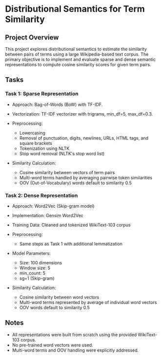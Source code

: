 # Distributional Semantics for Term Similarity

## Project Overview

This project explores distributional semantics to estimate the similarity between pairs of terms using a large Wikipedia-based text corpus. The primary objective is to implement and evaluate sparse and dense semantic representations to compute cosine similarity scores for given term pairs.

## Tasks

### Task 1: Sparse Representation

* Approach: Bag-of-Words (BoW) with TF-IDF.

* Vectorization: TF-IDF vectorizer with trigrams, min_df=5, max_df=0.3.

* Preprocessing:
  * Lowercasing
  * Removal of punctuation, digits, newlines, URLs, HTML tags, and square brackets
  * Tokenization using NLTK
  * Stop word removal (NLTK's stop word list)

* Similarity Calculation:
  * Cosine similarity between vectors of term pairs
  * Multi-word terms handled by averaging pairwise token similarities
  * OOV (Out-of-Vocabulary) words default to similarity 0.5

### Task 2: Dense Representation

* Approach: Word2Vec (Skip-gram model)
* Implementation: Gensim Word2Vec
* Training Data: Cleaned and tokenized WikiText-103 corpus
* Preprocessing:
  * Same steps as Task 1 with additional lemmatization
* Model Parameters:
  * Size: 100 dimensions
  * Window size: 5
  * min_count: 5
  * sg=1 (Skip-gram)

* Similarity Calculation:
  * Cosine similarity between word vectors
  * Multi-word terms represented by average of individual word vectors
  * OOV words default to similarity 0.5
 
## Notes
* All representations were built from scratch using the provided WikiText-103 corpus.
* No pre-trained word vectors were used.
* Multi-word terms and OOV handling were explicitly addressed.
